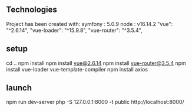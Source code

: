 ## Technologies
Project has been created with:
symfony : 5.0.9
node : v16.14.2
"vue": "^2.6.14",
"vue-loader": "^15.9.8",
"vue-router": "^3.5.4",

## setup
cd ..
npm install
npm install vue@2.6.14
npm install vue-router@3.5.4
npm install vue-loader vue-template-compiler
npm install axios


## launch 
npm run dev-server
php -S 127.0.0.1:8000 -t public
http://localhost:8000/
